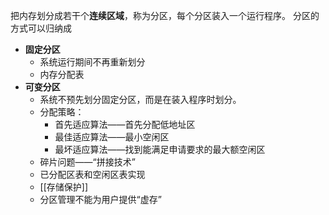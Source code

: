 把内存划分成若干个**连续区域**，称为分区，每个分区装入一个运行程序。
分区的方式可以归纳成
- **固定分区**
	- 系统运行期间不再重新划分
	- 内存分配表
- **可变分区**
	- 系统不预先划分固定分区，而是在装入程序时划分。
	- 分配策略：
		- 首先适应算法——首先分配低地址区
		- 最佳适应算法——最小空闲区
		- 最坏适应算法——找到能满足申请要求的最大额空闲区
	- 碎片问题——“拼接技术”
	- 已分配区表和空闲区表实现
	- [[存储保护]]
	- 分区管理不能为用户提供“虚存”